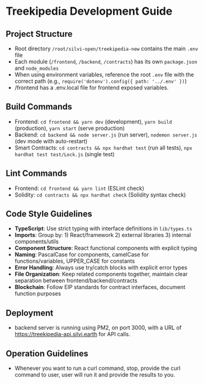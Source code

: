 # Treekipedia Development Guide

## Project Structure
- Root directory `/root/silvi-open/treekipedia-new` contains the main `.env` file
- Each module (`/frontend`, `/backend`, `/contracts`) has its own `package.json` and `node_modules`
- When using environment variables, reference the root `.env` file with the correct path (e.g., `require('dotenv').config({ path: '../.env' })`)
- /frontend has a .env.local file for frontend exposed variables.

## Build Commands
- Frontend: `cd frontend && yarn dev` (development), `yarn build` (production), `yarn start` (serve production)
- Backend: `cd backend && node server.js` (run server), `nodemon server.js` (dev mode with auto-restart)
- Smart Contracts: `cd contracts && npx hardhat test` (run all tests), `npx hardhat test test/Lock.js` (single test)

## Lint Commands
- Frontend: `cd frontend && yarn lint` (ESLint check)
- Solidity: `cd contracts && npx hardhat check` (Solidity syntax check)

## Code Style Guidelines
- **TypeScript**: Use strict typing with interface definitions in `lib/types.ts`
- **Imports**: Group by: 1) React/framework 2) external libraries 3) internal components/utils
- **Component Structure**: React functional components with explicit typing
- **Naming**: PascalCase for components, camelCase for functions/variables, UPPER_CASE for constants
- **Error Handling**: Always use try/catch blocks with explicit error types
- **File Organization**: Keep related components together, maintain clear separation between frontend/backend/contracts
- **Blockchain**: Follow EIP standards for contract interfaces, document function purposes

## Deployment
- backend server is running using PM2, on port 3000, with a URL of https://treekipedia-api.silvi.earth for API calls.

## Operation Guidelines
- Whenever you want to run a curl command, stop, provide the curl command to user, user will run it and provide the results to you.